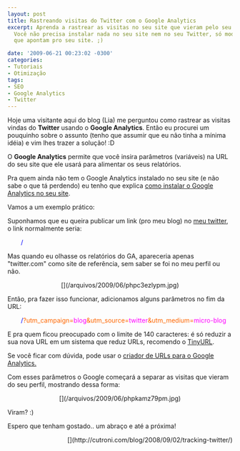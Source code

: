 ```yaml
---
layout: post
title: Rastreando visitas do Twitter com o Google Analytics
excerpt: Aprenda a rastrear as visitas no seu site que vieram pelo seu perfil do Twitter.
  Você não precisa instalar nada no seu site nem no seu Twitter, só modificar as URLs
  que apontam pro seu site. ;)

date: '2009-06-21 00:23:02 -0300'
categories:
- Tutoriais
- Otimização
tags:
- SEO
- Google Analytics
- Twitter
---
```

Hoje uma visitante aqui do blog (Lia) me perguntou como rastrear as visitas vindas do <strong>Twitter</strong> usando o <strong>Google Analytics</strong>. Então eu procurei um pouquinho sobre o assunto (tenho que assumir que eu não tinha a mínima idéia) e vim lhes trazer a solução! :D

O <strong>Google Analytics</strong> permite que você insira parâmetros (variáveis) na URL do seu site que ele usará para alimentar os seus relatórios.

Pra quem ainda não tem o Google Analytics instalado no seu site (e não sabe o que tá perdendo) eu tenho que explica [como instalar o Google Analytics no seu site](/inserindo-o-google-analytics-no-seu-site).

Vamos a um exemplo prático:

Suponhamos que eu queira publicar um link (pro meu blog) no [meu twitter](http://twitter.com/tiutalk), o link normalmente seria:

<p style="padding-left: 30px;"><span style="color: #0000ff;">/</span>

Mas quando eu olhasse os relatórios do GA, apareceria apenas "twitter.com" como site de referência, sem saber se foi no meu perfil ou não.

<p style="text-align: center;">[](/arquivos/2009/06/phpc3ezlypm.jpg)

Então, pra fazer isso funcionar, adicionamos alguns parâmetros no fim da URL:

<p style="padding-left: 30px;"><span style="color: #0000ff;">/<span style="color: #ff6600;">?utm_campaign=<span style="color: #ff00ff;">blog</span>&utm_source=<span style="color: #ff00ff;">twitter</span>&utm_medium=<span style="color: #ff00ff;">micro-blog</span></span></span>

E pra quem ficou preocupado com o limite de 140 caracteres: é só reduzir a sua nova URL em um sistema que reduz URLs, recomendo o [TinyURL](http://tinyurl.com/).

Se você ficar com dúvida, pode usar o [criador de URLs para o Google Analytics.](http://www.google.com/support/analytics/bin/answer.py?answer=55578)

Com esses parâmetros o Google começará a separar as visitas que vieram do seu perfil, mostrando dessa forma:

<p style="text-align: center;">[](/arquivos/2009/06/phpkamz79pm.jpg)

Viram? :)

Espero que tenham gostado.. um abraço e até a próxima!

<p style="text-align: right;">[](http://cutroni.com/blog/2008/09/02/tracking-twitter/)

